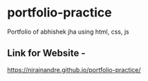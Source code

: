 # portfolio-practice
Portfolio of abhishek jha using html, css, js
## Link for Website -
https://nirajnandre.github.io/portfolio-practice/
